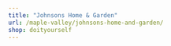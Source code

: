 ```yaml
---
title: "Johnsons Home & Garden"
url: /maple-valley/johnsons-home-and-garden/
shop: doityourself
---
```

